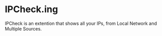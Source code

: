 # IPCheck.ing

IPCheck is an extention that shows all your IPs, from Local Network and Multiple Sources.